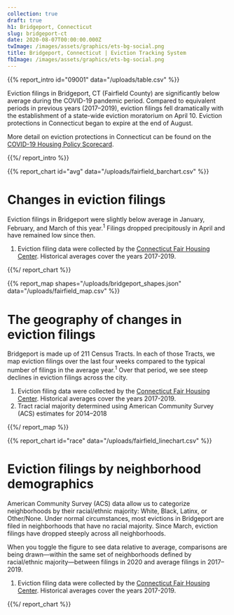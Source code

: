 ```yaml
---
collection: true
draft: true
h1: Bridgeport, Connecticut
slug: bridgeport-ct
date: 2020-08-07T00:00:00.000Z
twImage: /images/assets/graphics/ets-bg-social.png
title: Bridgeport, Connecticut | Eviction Tracking System
fbImage: /images/assets/graphics/ets-bg-social.png
---
```


{{% report_intro id="09001" data="/uploads/table.csv" %}}



Eviction filings in Bridgeport, CT (Fairfield County) are significantly below average during the COVID-19 pandemic period. Compared to equivalent periods in previous years (2017–2019), eviction filings fell dramatically with the establishment of a state-wide eviction moratorium on April 10. Eviction protections in Connecticut began to expire at the end of August. 

More detail on eviction protections in Connecticut can be found on the [COVID-19 Housing Policy Scorecard](https://evictionlab.org/covid-policy-scorecard/ct/).



{{%/ report_intro %}}



{{% report_chart id="avg" data="/uploads/fairfield_barchart.csv" %}}



# Changes in eviction filings

Eviction filings in Bridgeport were slightly below average in January, February, and March of this year.<sup>1</sup> Filings dropped precipitously in April and have remained low since then. 

1. Eviction filing data were collected by the [Connecticut Fair Housing Center](https://www.ctfairhousing.org/). Historical averages cover the years 2017-2019.




{{%/ report_chart %}}



{{% report_map shapes="/uploads/bridgeport_shapes.json" data="/uploads/fairfield_map.csv" %}}



# The geography of changes in eviction filings

Bridgeport is made up of 211 Census Tracts. In each of those Tracts, we map eviction filings over the last four weeks compared to the typical number of filings in the average year.<sup>1</sup> Over that period, we see steep declines in eviction filings across the city.

1. Eviction filing data were collected by the [Connecticut Fair Housing Center](https://www.ctfairhousing.org/). Historical averages cover the years 2017-2019.
2. Tract racial majority determined using American Community Survey (ACS) estimates for 2014–2018



{{%/ report_map %}}



{{% report_chart id="race" data="/uploads/fairfield_linechart.csv" %}}

# Eviction filings by neighborhood demographics

American Community Survey (ACS) data allow us to categorize neighborhoods by their racial/ethnic majority: White, Black, Latinx, or Other/None. Under normal circumstances, most evictions in Bridgeport are filed in neighborhoods that have no racial majority. Since March, eviction filings have dropped steeply across all neighborhoods.

When you toggle the figure to see data relative to average, comparisons are being drawn—within the same set of neighborhoods defined by racial/ethnic majority—between filings in 2020 and average filings in 2017–2019.

1. Eviction filing data were collected by the [Connecticut Fair Housing Center](https://www.ctfairhousing.org/). Historical averages cover the years 2017-2019.

{{%/ report_chart %}}
